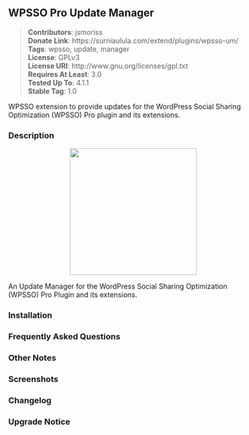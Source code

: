 <h2>WPSSO Pro Update Manager</h2>
<blockquote>
<strong>Contributors</strong>: jsmoriss<br/>
<strong>Donate Link</strong>: https://surniaulula.com/extend/plugins/wpsso-um/<br/>
<strong>Tags</strong>: wpsso, update, manager<br/>
<strong>License</strong>: GPLv3<br/>
<strong>License URI</strong>: http://www.gnu.org/licenses/gpl.txt<br/>
<strong>Requires At Least</strong>: 3.0<br/>
<strong>Tested Up To</strong>: 4.1.1<br/>
<strong>Stable Tag</strong>: 1.0<br/>
</blockquote>

WPSSO extension to provide updates for the WordPress Social Sharing Optimization (WPSSO) Pro plugin and its extensions.

<h3>Description</h3>

<p align="center"><img src="https://surniaulula.github.io/wpsso-um/assets/icon-256x256.png" width="256" height="256" /></p>
<p>An Update Manager for the WordPress Social Sharing Optimization (WPSSO) Pro Plugin and its extensions.</p>

<h3>Installation</h3>

<h3>Frequently Asked Questions</h3>

<h3>Other Notes</h3>

<h3>Screenshots</h3>

<h3>Changelog</h3>

<h3>Upgrade Notice</h3>

